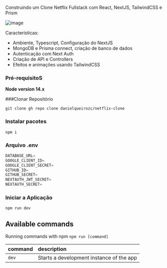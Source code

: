 Construindo um Clone Netflix Fullstack com React, NextJS, TailwindCSS e Prism

![image](https://user-images.githubusercontent.com/23248726/220005380-ede4fb14-0b8d-4582-a063-3cc4beeccfb7.png)


Características:

- Ambiente, Typescript, Configuração do NextJS
- MongoDB e Prisma connect, criação de banco de dados
- Autenticação com Next Auth
- Criação de API e Controllers
- Efeitos e animações usando TailwindCSS

### Pré-requisitoS

**Node version 14.x**

###Clonar Repositório

```shell
git clone gh repo clone danielqueirozc/netflix-clone
```

### Instalar pacotes

```shell
npm i
```

### Arquivo .env


```js
DATABASE_URL=
GOOGLE_CLIENT_ID=
GOOGLE_CLIENT_SECRET=
GITHUB_ID=
GITHUB_SECRET=
NEXTAUTH_JWT_SECRET=
NEXTAUTH_SECRET=
```

### Iniciar a Aplicação

```shell
npm run dev
```

## Available commands

Running commands with npm `npm run [command]`

| command         | description                              |
| :-------------- | :--------------------------------------- |
| `dev`           | Starts a development instance of the app |
